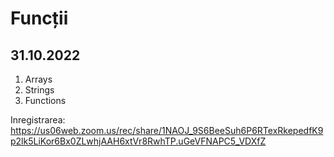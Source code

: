 # Funcții
## 31.10.2022

1. Arrays
2. Strings
3. Functions

Inregistrarea: https://us06web.zoom.us/rec/share/1NAOJ_9S6BeeSuh6P6RTexRkepedfK9p2lk5LiKor6Bx0ZLwhjAAH6xtVr8RwhTP.uGeVFNAPC5_VDXfZ